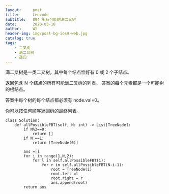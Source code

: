 ```yaml
---
layout:     post
title:      Leecode
subtitle:   894 所有可能的满二叉树
date:       2020-03-18
author:     WY
header-img: img/post-bg-ios9-web.jpg
catalog: true
tags:
    - 二叉树
    - 满二叉树
    - 递归
---
```


满二叉树是一类二叉树，其中每个结点恰好有 0 或 2 个子结点。

返回包含 N 个结点的所有可能满二叉树的列表。 答案的每个元素都是一个可能树的根结点。

答案中每个树的每个结点都必须有 node.val=0。

你可以按任何顺序返回树的最终列表。


```
class Solution:
    def allPossibleFBT(self, N: int) -> List[TreeNode]:
        if N%2==0:
            return []
        if N ==1:
            return [TreeNode(0)]

        ans =[]
        for i in range(1,N,2):
            for l in self.allPossibleFBT(i):
                for r in self.allPossibleFBT(N-i-1):
                    root = TreeNode(i)
                    root.left =l
                    root.right = r
                    ans.append(root)
        return ans
```